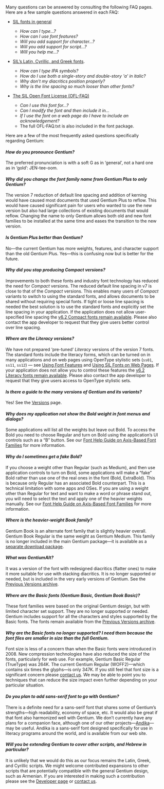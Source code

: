 
Many questions can be answered by consulting the following FAQ pages. Here are a few sample questions answered in each FAQ:

- [SIL fonts in general](https://software.sil.org/fonts/faq)
    - *How can I type...?*
    - *How can I use font features?*
    - *Will you add support for character...?*
    - *Will you add support for script...?*
    - *WIll you help me...?*

- [SIL’s Latin, Cyrillic, and Greek fonts](https://software.sil.org/lcgfonts/faq).
    - *How can I type IPA symbols?*
    - *How do I use both a single-story and double-story 'a' in italic?*
    - *Why don’t my diacritics position properly?*
    - *Why is the line spacing so much looser than other fonts?*

- [The SIL Open Font License (OFL-FAQ)](https://openfontlicense.org/ofl-faq)
    - *Can I use this font for...?*
    - *Can I modify the font and then include it in...*
    - *If I use the font on a web page do I have to include an acknowledgement?*
    - The full OFL-FAQ.txt is also included in the font package.

Here are a few of the most frequently asked questions specifically regarding Gentium:

#### *How do you pronounce Gentium?*

The preferred pronunciation is with a soft G as in ‘general’, not a hard one as in ‘gold’: JEN-tee-oom.

#### *Why did you change the font family name from Gentium Plus to only Gentium?*

The version 7 reduction of default line spacing and addition of kerning would have caused most documents that used Gentium Plus to reflow. This would have caused significant pain for users who wanted to use the new version but also had large collections of existing documents that would reflow. Changing the name to only Gentium allows both old and new font families to be installed at the same time and eases the transition to the new version.

#### *Is Gentium Plus better than Gentium?*

No—the current Gentium has more weights, features, and character support than the old Gentium Plus. Yes—this is confusing now but is better for the future.

#### *Why did you stop producing Compact versions?*

Improvements to both these fonts and industry font technology has reduced the need for *Compact* versions. The reduced default line spacing in v7 is close to that of the *Compact* versions. This enables many users of *Compact* variants to switch to using the standard fonts, and allows documents to be shared without requiring special fonts. If tight or loose line spacing is needed the best solution is to use the standard fonts and explicitly set the line spacing in your application. If the application does not allow user-specified line spacing the [v6.2 Compact fonts remain available](https://software.sil.org/lcgfonts/download/). Please also contact the app developer to request that they give users better control over line spacing.

#### *Where are the Literacy versions?*

We have not prepared ‘pre-tuned’ *Literacy* versions of the version 7 fonts. The standard fonts include the literacy forms, which can be turned on in many applications and on web pages using OpenType stylistic sets (`ss01`, `ss11`, `ss12`) — see [Using Font Features](https://software.sil.org/fonts/features) and [Using SIL Fonts on Web Pages](https://software.sil.org/fonts/webfonts). If your application does not allow you to control these features the [v6.2 Literacy fonts remain available](https://software.sil.org/lcgfonts/download/). Please also contact the app developer to request that they give users access to OpenType stylistic sets.

#### *Is there a guide to the many versions of Gentium and its variants?*

Yes! See the [Versions](versions) page.

#### *Why does my application not show the Bold weight in font menus and dialogs?*

Some applications will list all the weights but leave out Bold. To access the Bold you need to choose Regular and turn on Bold using the application’s UI controls such as a “B” button. See our [Font Help Guide on Axis-Based Font Families](https://software.sil.org/fonts/axis-based-fonts/) for more information.

#### *Why do I sometimes get a fake Bold?*

If you choose a weight other than Regular (such as Medium), and then use application controls to turn on Bold, some applications will make a “fake” Bold rather than use one of the real ones in the font (Bold, ExtraBold). This is because only Regular has an associated Bold counterpart. This is a technical limitation with some apps and OSes. If you are using a weight other than Regular for text and want to make a word or phrase stand out, you will need to select the text and apply one of the heavier weights manually. See our [Font Help Guide on Axis-Based Font Families](https://software.sil.org/fonts/axis-based-fonts/) for more information.

#### *Where is the heavier-weight Book family?*

Gentium Book is an alternate font family that is slightly heavier overall. Gentium Book Regular is the same weight as Gentium Medium. This family is no longer included in the main Gentium package—it is available as a [separate download package](https://software.sil.org/gentium/download/). 

#### *What was GentiumAlt?*

It was a version of the font with redesigned diacritics (flatter ones) to make it more suitable for use with stacking diacritics. It is no longer supported or needed, but is included in the very early versions of Gentium. See the [Previous Versions archive](https://software.sil.org/gentium/download/previous-versions/).

#### *Where are the Basic fonts (Gentium Basic, Gentium Book Basic)?*

These font families were based on the original Gentium design, but with limited character set support. They are no longer supported or needed. Gentium includes support for all the characters and styles supported by the Basic fonts. The fonts remain available from the [Previous Versions archive](https://software.sil.org/gentium/download/previous-versions/).

#### *Why are the Basic fonts no longer supported? I need them because the font files are smaller in size than the full Gentium.*

Font size is less of a concern than when the Basic fonts were introduced in 2008. New compression technologies have also reduced the size of the fonts, particularly for web use. For example, Gentium Basic Regular (TrueType) was 264K. The current Gentium Regular (WOFF2)—which contains six times the glyphs—is only 347K. If you still feel that font size is a significant concern please [contact us](https://software.sil.org/gentium/about/contact/). We may be able to point you to techniques that can reduce the size impact even further depending on your particular situation.

#### *Do you plan to add sans-serif font to go with Gentium?*

There is a definite need for a sans-serif font that shares some of Gentium’s strengths—high readability, economy of space, etc. It would also be great if that font also harmonized well with Gentium. We don’t currently have any plans for a companion face, although one of our other projects—[Andika](https://software.sil.org/andika/)—may be useful. Andika is a sans-serif font designed specifically for use in literacy programs around the world, and is available from our web site.

#### *Will you be extending Gentium to cover other scripts, and Hebrew in particular?*

It is unlikely that we would do this as our focus remains the Latin, Greek, and Cyrillic scripts. We might welcome contributed expansions to other scripts that are potentially compatible with the general Gentium design, such as Armenian. If you are interested in making such a contribution please see the [Developer page](developer) or [contact us](https://software.sil.org/gentium/about/contact/).
